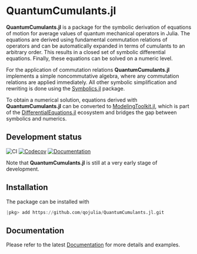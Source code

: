 # QuantumCumulants.jl
**QuantumCumulants.jl** is a package for the symbolic derivation of equations of motion for average values of quantum mechanical operators in Julia. The equations are derived using fundamental commutation relations of operators and can be automatically expanded in terms of cumulants to an arbitrary order. This results in a closed set of symbolic differential equations. Finally, these equations can be solved on a numeric level.

For the application of commutation relations **QuantumCumulants.jl** implements a simple noncommutative algebra, where any commutation relations are applied immediately. All other symbolic simplification and rewriting is done using the [Symbolics.jl](https://github.com/JuliaSymbolics/Symbolics.jl) package.

To obtain a numerical solution, equations derived with **QuantumCumulants.jl** can be converted to [ModelingToolkit.jl](https://github.com/SciML/ModelingToolkit.jl), which is part of the [DifferentialEquations.jl](https://github.com/SciML/DifferentialEquations.jl) ecosystem and bridges the gap between symbolics and numerics.

## Development status

![CI](https://github.com/qojulia/QuantumCumulants.jl/workflows/CI/badge.svg) [![Codecov][codecov-img]][codecov-url] [![Documentation][docs-img]][docs-url]

Note that **QuantumCumulants.jl** is still at a very early stage of development.

## Installation

The package can be installed with

```julia
|pkg> add https://github.com/qojulia/QuantumCumulants.jl.git
```

## Documentation

Please refer to the latest [Documentation][docs-url] for more details and examples.

[codecov-url]: https://codecov.io/gh/qojulia/QuantumCumulants.jl/branch/master/
[codecov-img]: https://codecov.io/gh/qojulia/QuantumCumulants.jl/branch/master/graph/badge.svg

[docs-url]: https://qojulia.github.io/QuantumCumulants.jl/dev/
[docs-img]: https://img.shields.io/badge/docs-dev-blue.svg
